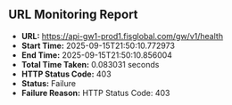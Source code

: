 ## URL Monitoring Report

- **URL:** https://api-gw1-prod1.fisglobal.com/gw/v1/health
- **Start Time:** 2025-09-15T21:50:10.772973
- **End Time:** 2025-09-15T21:50:10.856004
- **Total Time Taken:** 0.083031 seconds
- **HTTP Status Code:** 403
- **Status:** Failure
- **Failure Reason:** HTTP Status Code: 403
